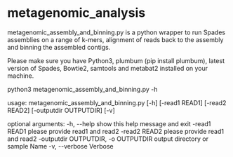 # metagenomic_analysis
metagenomic_assembly_and_binning.py is a python wrapper to run Spades assemblies on a range of k-mers, alignment of reads back to the assembly and binning the assembled contigs.

Please make sure you have Python3, plumbum (pip install plumbum), latest version of Spades, Bowtie2, samtools and metabat2  installed on your machine.

python3 metagenomic_assembly_and_binning.py -h

usage: metagenomic_assembly_and_binning.py [-h] [-read1 READ1] [-read2 READ2]
                                           [-outputdir OUTPUTDIR] [-v]

optional arguments:
  -h, --help            show this help message and exit
  -read1 READ1          please provide read1 and read2
  -read2 READ2          please provide read1 and read2
  -outputdir OUTPUTDIR, -o OUTPUTDIR
                        output directory or sample Name
  -v, --verbose         Verbose
  
